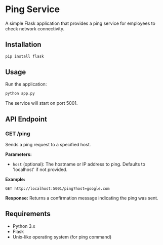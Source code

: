 # Ping Service

A simple Flask application that provides a ping service for employees to check network connectivity.

## Installation

```bash
pip install flask
```

## Usage

Run the application:
```bash
python app.py
```

The service will start on port 5001.

## API Endpoint

### GET /ping

Sends a ping request to a specified host.

**Parameters:**
- `host` (optional): The hostname or IP address to ping. Defaults to 'localhost' if not provided.

**Example:**
```
GET http://localhost:5001/ping?host=google.com
```

**Response:**
Returns a confirmation message indicating the ping was sent.

## Requirements

- Python 3.x
- Flask
- Unix-like operating system (for ping command)
